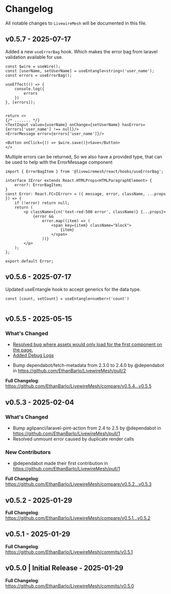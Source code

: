 # Changelog

All notable changes to `LivewireMesh` will be documented in this file.

## v0.5.7 - 2025-07-17

Added a new `useErrorBag` hook.
Which makes the error bag from laravel validation available for use.

```tsx
const $wire = useWire();
const [userName, setUserName] = useEntangle<string>('user_name');
const errors = useErrorBag();

useEffect(() => {
    console.log({
        errors
    })
}, [errors]);


return <> 
{/* ....... */}
<TextInput value={userName} onChange={setUserName} hasErrors={errors['user_name'] !== null}/>
<ErrorMessage error={errors['user_name']}/>

<Button onClick={() => $wire.save()}>Save</Button>
</>

```
Multiple errors can be returned,
So we also have a provided type, that can be used to help with the ErrorMessage component

```tsx
import { ErrorBagItem } from '@livewiremesh/react/hooks/useErrorBag';

interface IError extends React.HTMLProps<HTMLParagraphElement> {
    error?: ErrorBagItem;
}
const Error: React.FC<IError> = ({ message, error, className, ...props }) => {
    if (!error) return null;
    return (
        <p className={cn('text-red-500 error', className)} {...props}>
            {error &&
                error.map((item) => (
                    <span key={item} className="block">
                        {item}
                    </span>
                ))}
        </p>
    );
};

export default Error;

```
## v0.5.6 - 2025-07-17

Updated useEntangle hook to accept generics for the data type.

```tsx
const [count, setCount] = useEntangle<number>('count')


```
## v0.5.5 - 2025-05-15

### What's Changed

- [Resolved bug where assets would only load for the first component on the page.](https://github.com/EthanBarlo/LivewireMesh/commit/01281b5ee811a67a11fa2bd884c1ed0d0ef47c15)
- [Added Debug Logs](https://github.com/EthanBarlo/LivewireMesh/commit/d5fde4e51629678ece0ce18963d6da329443e026)

* Bump dependabot/fetch-metadata from 2.3.0 to 2.4.0 by @dependabot in https://github.com/EthanBarlo/LivewireMesh/pull/2

**Full Changelog**: https://github.com/EthanBarlo/LivewireMesh/compare/v0.5.4...v0.5.5

## v0.5.3 - 2025-02-04

### What's Changed

* Bump aglipanci/laravel-pint-action from 2.4 to 2.5 by @dependabot in https://github.com/EthanBarlo/LivewireMesh/pull/1
* Resolved unmount error caused by duplicate render calls

### New Contributors

* @dependabot made their first contribution in https://github.com/EthanBarlo/LivewireMesh/pull/1

**Full Changelog**: https://github.com/EthanBarlo/LivewireMesh/compare/v0.5.2...v0.5.3

## v0.5.2 - 2025-01-29

**Full Changelog**: https://github.com/EthanBarlo/LivewireMesh/compare/v0.5.1...v0.5.2

## v0.5.1 - 2025-01-29

**Full Changelog**: https://github.com/EthanBarlo/LivewireMesh/commits/v0.5.1

## v0.5.0 | Initial Release - 2025-01-29

**Full Changelog**: https://github.com/EthanBarlo/LivewireMesh/commits/v0.5.0
